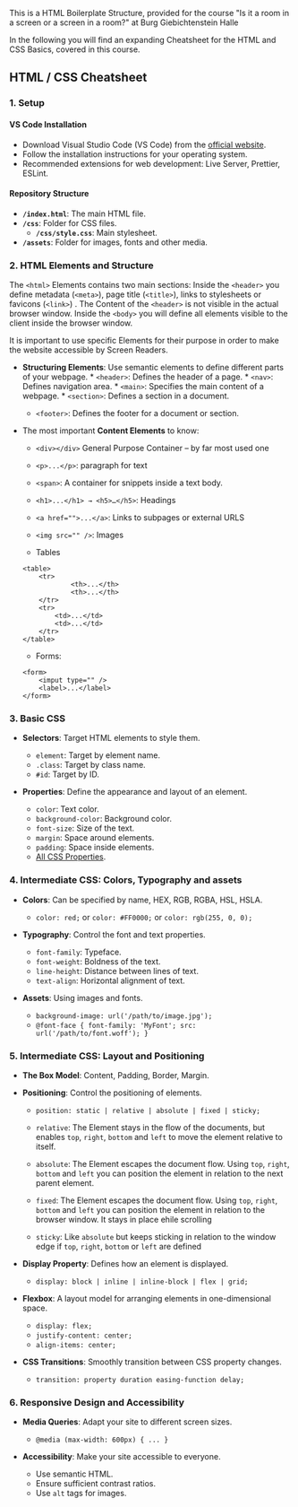 This is a HTML Boilerplate Structure, provided for the course "Is it a room in a screen or a screen in a room?" at Burg Giebichtenstein Halle

In the following you will find an expanding Cheatsheet for the HTML and CSS Basics, covered in this course.

## HTML / CSS Cheatsheet

### 1\. **Setup**

#### VS Code Installation

*   Download Visual Studio Code (VS Code) from the [official website](https://code.visualstudio.com/).
*   Follow the installation instructions for your operating system.
*   Recommended extensions for web development: Live Server, Prettier, ESLint.

#### Repository Structure

*   **`/index.html`**: The main HTML file.
*   **`/css`**: Folder for CSS files.
    *   **`/css/style.css`**: Main stylesheet.
*   **`/assets`**: Folder for images, fonts and other media.

### 2\. **HTML Elements and Structure**

The `<html>` Elements contains two main sections:
Inside the `<header>` you define metadata (`<meta>`), page title (`<title>`), links to stylesheets or favicons (`<link>`) . The Content of the `<header>` is not visible in the actual browser window.
Inside the `<body>` you will define all elements visible to the client inside the browser window.

It is important to use specific Elements for their purpose in order to make the website accessible by Screen Readers.

*   **Structuring Elements**: Use semantic elements to define different parts of your webpage.
    	* `<header>`: Defines the header of a page.
    	* `<nav>`: Defines navigation area.
    	* `<main>`: Specifies the main content of a webpage.
    	* `<section>`: Defines a section in a document.
   	* `<footer>`: Defines the footer for a document or section.

*  The most important **Content Elements** to know:
	* `<div></div>` General Purpose Container – by far most used one
	* `<p>...</p>`: paragraph for text
 	* `<span>`: A container for snippets inside a text body.
	* `<h1>...</h1> → <h5>…</h5>`: Headings
	* `<a href="">...</a>`: Links to subpages or external URLS
	* `<img src="" />`: Images

	* Tables
	```
	<table>
   		<tr>
    			<th>...</th>
    			<th>...</th>
  		</tr>
		<tr>
			<td>...</td>
			<td>...</td>
		</tr>
	</table>
	```
	* Forms:
	```
	<form>
		<imput type="" />
		<label>...</label>
	</form>
	```

### 3\. **Basic CSS**

*   **Selectors**: Target HTML elements to style them.
    *   `element`: Target by element name.
    *   `.class`: Target by class name.
    *   `#id`: Target by ID.
      
*   **Properties**: Define the appearance and layout of an element.
    *   `color`: Text color.
    *   `background-color`: Background color.
    *   `font-size`: Size of the text.
    *   `margin`: Space around elements.
    *   `padding`: Space inside elements.
    *   [All CSS Properties](https://www.w3schools.com/cssref/index.php).

### 4\. **Intermediate CSS: Colors, Typography and assets**

*   **Colors**: Can be specified by name, HEX, RGB, RGBA, HSL, HSLA.
    *   `color: red;` or `color: #FF0000;` or `color: rgb(255, 0, 0);`
      
*   **Typography**: Control the font and text properties.
    *   `font-family`: Typeface.
    *   `font-weight`: Boldness of the text.
    *   `line-height`: Distance between lines of text.
    *   `text-align`: Horizontal alignment of text.
      
*   **Assets**: Using images and fonts.
    *   `background-image: url('/path/to/image.jpg');`
    *   `@font-face { font-family: 'MyFont'; src: url('/path/to/font.woff'); }`

### 5\. **Intermediate CSS: Layout and Positioning**

*   **The Box Model**: Content, Padding, Border, Margin.
*   **Positioning**: Control the positioning of elements.
    *   `position: static | relative | absolute | fixed | sticky;`
        
    *   `relative`: The Element stays in the flow of the documents, but enables `top`, `right`, `bottom` and `left` to move the element relative to itself.
    *   `absolute`: The Element escapes the document flow. Using `top`, `right`, `bottom` and `left` you can position the element in relation to the next parent element.
      
    *   `fixed`: The Element escapes the document flow. Using `top`, `right`, `bottom` and `left` you can position the element in relation to the browser window. It stays in place ehile scrolling
    *   `sticky`: Like `absolute` but keeps sticking in relation to the window edge if `top`, `right`, `bottom` or `left` are defined
      
*   **Display Property**: Defines how an element is displayed.
    *   `display: block | inline | inline-block | flex | grid;`
      
*   **Flexbox**: A layout model for arranging elements in one-dimensional space.
    *   `display: flex;`
    *   `justify-content: center;`
    *   `align-items: center;`
      
*   **CSS Transitions**: Smoothly transition between CSS property changes.
    *   `transition: property duration easing-function delay;`

### 6\. **Responsive Design and Accessibility**

*   **Media Queries**: Adapt your site to different screen sizes.
    *   `@media (max-width: 600px) { ... }`
      
*   **Accessibility**: Make your site accessible to everyone.
    *   Use semantic HTML.
    *   Ensure sufficient contrast ratios.
    *   Use `alt` tags for images.
